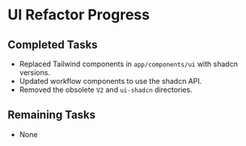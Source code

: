 # UI Refactor Progress

## Completed Tasks

- Replaced Tailwind components in `app/components/ui` with shadcn versions.
- Updated workflow components to use the shadcn API.
- Removed the obsolete `V2` and `ui-shadcn` directories.

## Remaining Tasks

- None
